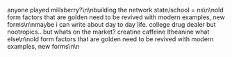 anyone played millsberry?\n\nbuilding the network state/school = ns\n\nold form factors that are golden need to be revived with modern examples, new forms\n\nmaybe i can write about day to day life. college drug dealer but nootropics.. but whats on the market? creatine caffeine ltheanine what else\n\nold form factors that are golden need to be revived with modern examples, new forms\n\n
